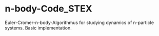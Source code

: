 # n-body-Code_STEX
Euler-Cromer-n-body-Algorithmus for studying dynamics of n-particle systems. Basic implementation.
